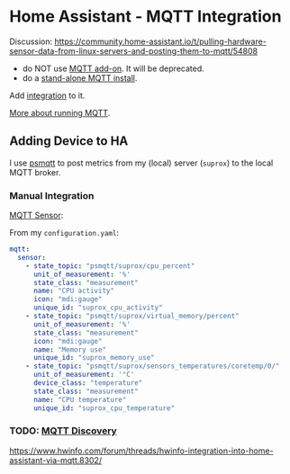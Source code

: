 # Home Assistant - MQTT Integration

Discussion: https://community.home-assistant.io/t/pulling-hardware-sensor-data-from-linux-servers-and-posting-them-to-mqtt/54808

* do NOT use
[MQTT add-on](https://github.com/home-assistant/addons/blob/master/mosquitto/DOCS.md).
It will be deprecated.
* do a [stand-alone MQTT install](../proxmox/mqtt.md).

Add [integration](https://www.home-assistant.io/integrations/mqtt/) to it.

[More about running MQTT](mqtt.html).

## Adding Device to HA

I use [psmqtt](https://github.com/asokolsky/psmqtt) to post metrics from my
(local) server (`suprox`) to the local MQTT broker.

### Manual Integration

[MQTT Sensor](https://www.home-assistant.io/integrations/sensor.mqtt/):

From my `configuration.yaml`:

```yaml
mqtt:
  sensor:
    - state_topic: "psmqtt/suprox/cpu_percent"
      unit_of_measurement: '%'
      state_class: "measurement"
      name: "CPU activity"
      icon: "mdi:gauge"
      unique_id: "suprox_cpu_activity"
    - state_topic: "psmqtt/suprox/virtual_memory/percent"
      unit_of_measurement: '%'
      state_class: "measurement"
      icon: "mdi:gauge"
      name: "Memory use"
      unique_id: "suprox_memory_use"
    - state_topic: "psmqtt/suprox/sensors_temperatures/coretemp/0/"
      unit_of_measurement: '°C'
      device_class: "temperature"
      state_class: "measurement"
      name: "CPU temperature"
      unique_id: "suprox_cpu_temperature"
```


### TODO: [MQTT Discovery](https://www.home-assistant.io/integrations/mqtt/#mqtt-discovery)

https://www.hwinfo.com/forum/threads/hwinfo-integration-into-home-assistant-via-mqtt.8302/
